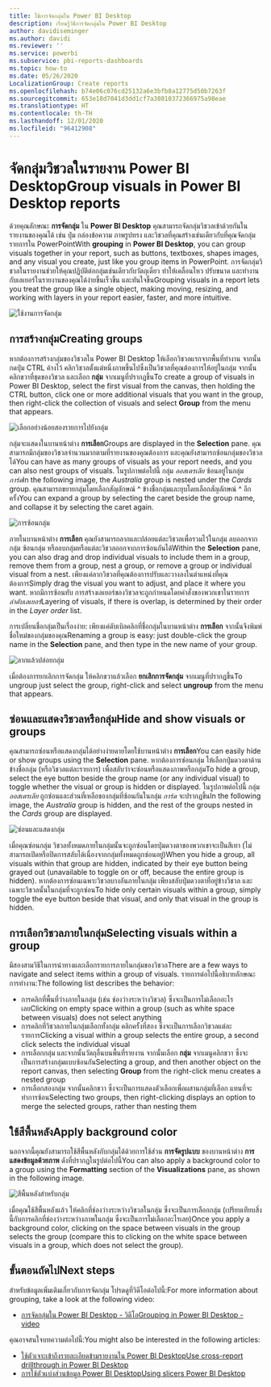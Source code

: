 ```yaml
---
title: ใช้การจัดกลุ่มใน Power BI Desktop
description: เรียนรู้วิธีการจัดกลุ่มใน Power BI Desktop
author: davidiseminger
ms.author: davidi
ms.reviewer: ''
ms.service: powerbi
ms.subservice: pbi-reports-dashboards
ms.topic: how-to
ms.date: 05/26/2020
LocalizationGroup: Create reports
ms.openlocfilehash: b74e06c076cd25132a6e3bfb8a12775d50b7263f
ms.sourcegitcommit: 653e18d7041d3dd1cf7a38010372366975a98eae
ms.translationtype: HT
ms.contentlocale: th-TH
ms.lasthandoff: 12/01/2020
ms.locfileid: "96412908"
---
```

# <a name="group-visuals-in-power-bi-desktop-reports"></a><span data-ttu-id="d340a-103">จัดกลุ่มวิชวลในรายงาน Power BI Desktop</span><span class="sxs-lookup"><span data-stu-id="d340a-103">Group visuals in Power BI Desktop reports</span></span>
<span data-ttu-id="d340a-104">ด้วยคุณลักษณะ **การจัดกลุ่ม** ใน **Power BI Desktop** คุณสามารถจัดกลุ่มวิชวลเข้าด้วยกันในรายงานของคุณได้ เช่น ปุ่ม กล่องข้อความ ภาพรูปทรง และวิชวลที่คุณสร้างเช่นเดียวกับที่คุณจัดกลุ่มรายการใน PowerPoint</span><span class="sxs-lookup"><span data-stu-id="d340a-104">With **grouping** in **Power BI Desktop**, you can group visuals together in your report, such as buttons, textboxes, shapes images, and any visual you create, just like you group items in PowerPoint.</span></span> <span data-ttu-id="d340a-105">การจัดกลุ่มวิชวลในรายงานช่วยให้คุณปฏิบัติต่อกลุ่มเช่นเดียวกับวัตถุเดี่ยว ทำให้เคลื่อนไหว ปรับขนาด และทำงานกับเลเยอร์ในรายงานของคุณได้ง่ายขึ้นเร็วขึ้น และทันใจขึ้น</span><span class="sxs-lookup"><span data-stu-id="d340a-105">Grouping visuals in a report lets you treat the group like a single object, making moving, resizing, and working with layers in your report easier, faster, and more intuitive.</span></span>

![ใช้งานการจัดกลุ่ม](media/desktop-grouping-visuals/grouping-visuals-01.png)


## <a name="creating-groups"></a><span data-ttu-id="d340a-107">การสร้างกลุ่ม</span><span class="sxs-lookup"><span data-stu-id="d340a-107">Creating groups</span></span>

<span data-ttu-id="d340a-108">หากต้องการสร้างกลุ่มของวิชวลใน Power BI Desktop ให้เลือกวิชวลแรกจากพื้นที่ทำงาน จากนั้นกดปุ่ม CTRL ค้างไว้ คลิกวิชวลตั้งแต่หนึ่งภาพขึ้นไปซึ่งเป็นวิชวลที่คุณต้องการให้อยู่ในกลุ่ม จากนั้นคลิกขวาที่ชุดของวิชวล และเลือก **กลุ่ม** จากเมนูที่ปรากฏขึ้น</span><span class="sxs-lookup"><span data-stu-id="d340a-108">To create a group of visuals in Power BI Desktop, select the first visual from the canvas, then holding the CTRL button, click one or more additional visuals that you want in the group, then right-click the collection of visuals and select **Group** from the menu that appears.</span></span>

![เลือกอย่างน้อยสองรายการไปยังกลุ่ม](media/desktop-grouping-visuals/grouping-visuals-02.png)

<span data-ttu-id="d340a-110">กลุ่มจะแสดงในบานหน้าต่าง **การเลือก**</span><span class="sxs-lookup"><span data-stu-id="d340a-110">Groups are displayed in the **Selection** pane.</span></span> <span data-ttu-id="d340a-111">คุณสามารถมีกลุ่มของวิชวลจำนวนมากตามที่รายงานของคุณต้องการ และคุณยังสามารถซ้อนกลุ่มของวิชวลได้</span><span class="sxs-lookup"><span data-stu-id="d340a-111">You can have as many groups of visuals as your report needs, and you can also nest groups of visuals.</span></span> <span data-ttu-id="d340a-112">ในรูปภาพต่อไปนี้ กลุ่ม *ออสเตรเลีย* ซ้อนอยู่ในกลุ่ม *การ์ด*</span><span class="sxs-lookup"><span data-stu-id="d340a-112">In the following image, the *Australia* group is nested under the *Cards* group.</span></span> <span data-ttu-id="d340a-113">คุณสามารถขยายกลุ่มโดยเลือกสัญลักษณ์ ^ ข้างชื่อกลุ่มและยุบโดยเลือกสัญลักษณ์ ^ อีกครั้ง</span><span class="sxs-lookup"><span data-stu-id="d340a-113">You can expand a group by selecting the caret beside the group name, and collapse it by selecting the caret again.</span></span> 

![การซ้อนกลุ่ม](media/desktop-grouping-visuals/grouping-visuals-03.png)

<span data-ttu-id="d340a-115">ภายในบานหน้าต่าง **การเลือก** คุณยังสามารถลากและปล่อยแต่ละวิชวลเพื่อรวมไว้ในกลุ่ม ลบออกจากกลุ่ม ซ้อนกลุ่ม หรือลบกลุ่มหรือแต่ละวิชวลออกจากการซ้อนกันได้</span><span class="sxs-lookup"><span data-stu-id="d340a-115">Within the **Selection** pane, you can also drag and drop individual visuals to include them in a group, remove them from a group, nest a group, or remove a group or individual visual from a nest.</span></span> <span data-ttu-id="d340a-116">เพียงแค่ลากวิชวลที่คุณต้องการปรับและวางลงในตำแหน่งที่คุณต้องการ</span><span class="sxs-lookup"><span data-stu-id="d340a-116">Simply drag the visual you want to adjust, and place it where you want.</span></span> <span data-ttu-id="d340a-117">หากมีการซ้อนทับ การสร้างเลเยอร์ของวิชวลจะถูกกำหนดโดยคำสั่งของพวกเขาในรายการ *ลำดับเลเยอร์*</span><span class="sxs-lookup"><span data-stu-id="d340a-117">Layering of visuals, if there is overlap, is determined by their order in the *Layer order* list.</span></span>

<span data-ttu-id="d340a-118">การเปลี่ยนชื่อกลุ่มเป็นเรื่องง่าย: เพียงแค่ดับเบิลคลิกที่ชื่อกลุ่มในบานหน้าต่าง **การเลือก** จากนั้นจึงพิมพ์ชื่อใหม่ของกลุ่มของคุณ</span><span class="sxs-lookup"><span data-stu-id="d340a-118">Renaming a group is easy: just double-click the group name in the **Selection** pane, and then type in the new name of your group.</span></span>

![ลากแล้วปล่อยกลุ่ม](media/desktop-grouping-visuals/grouping-visuals-04.png)

<span data-ttu-id="d340a-120">เมื่อต้องการยกเลิกการจัดกลุ่ม ให้คลิกขวาแล้วเลือก **ยกเลิกการจัดกลุ่ม** จากเมนูที่ปรากฏขึ้น</span><span class="sxs-lookup"><span data-stu-id="d340a-120">To ungroup just select the group, right-click and select **ungroup** from the menu that appears.</span></span>

## <a name="hide-and-show-visuals-or-groups"></a><span data-ttu-id="d340a-121">ซ่อนและแสดงวิชวลหรือกลุ่ม</span><span class="sxs-lookup"><span data-stu-id="d340a-121">Hide and show visuals or groups</span></span>

<span data-ttu-id="d340a-122">คุณสามารถซ่อนหรือแสดงกลุ่มได้อย่างง่ายดายโดยใช้บานหน้าต่าง **การเลือก**</span><span class="sxs-lookup"><span data-stu-id="d340a-122">You can easily hide or show groups using the **Selection** pane.</span></span> <span data-ttu-id="d340a-123">หากต้องการซ่อนกลุ่ม ให้เลือกปุ่มดวงตาด้านข้างชื่อกลุ่ม (หรือวิชวลแต่ละรายการ) เพื่อสลับว่าจะซ่อนหรือแสดงภาพหรือกลุ่ม</span><span class="sxs-lookup"><span data-stu-id="d340a-123">To hide a group, select the eye button beside the group name (or any individual visual) to toggle whether the visual or group is hidden or displayed.</span></span> <span data-ttu-id="d340a-124">ในรูปภาพต่อไปนี้ กลุ่ม *ออสเตรเลีย* ถูกซ่อนและส่วนที่เหลือของกลุ่มที่ซ้อนกันในกลุ่ม *การ์ด* จะปรากฏขึ้น</span><span class="sxs-lookup"><span data-stu-id="d340a-124">In the following image, the *Australia* group is hidden, and the rest of the groups nested in the *Cards* group are displayed.</span></span>


![ซ่อนและแสดงกลุ่ม](media/desktop-grouping-visuals/grouping-visuals-05.png)

<span data-ttu-id="d340a-126">เมื่อคุณซ่อนกลุ่ม วิชวลทั้งหมดภายในกลุ่มนั้นจะถูกซ่อนโดยปุ่มดวงตาของพวกเขาจะเป็นสีเทา (ไม่สามารถเปิดหรือปิดการสลับได้เนื่องจากกลุ่มทั้งหมดถูกซ่อนอยู่)</span><span class="sxs-lookup"><span data-stu-id="d340a-126">When you hide a group, all visuals within that group are hidden, indicated by their eye button being grayed out (unavailable to toggle on or off, because the entire group is hidden).</span></span> <span data-ttu-id="d340a-127">หากต้องการซ่อนเฉพาะวิชวลบางอันภายในกลุ่ม เพียงสลับปุ่มดวงตาที่อยู่ข้างวิชวล และเฉพาะวิชวลนั้นในกลุ่มที่จะถูกซ่อน</span><span class="sxs-lookup"><span data-stu-id="d340a-127">To hide only certain visuals within a group, simply toggle the eye button beside that visual, and only that visual in the group is hidden.</span></span>

## <a name="selecting-visuals-within-a-group"></a><span data-ttu-id="d340a-128">การเลือกวิชวลภายในกลุ่ม</span><span class="sxs-lookup"><span data-stu-id="d340a-128">Selecting visuals within a group</span></span>

<span data-ttu-id="d340a-129">มีสองสามวิธีในการนำทางและเลือกรายการภายในกลุ่มของวิชวล</span><span class="sxs-lookup"><span data-stu-id="d340a-129">There are a few ways to navigate and select items within a group of visuals.</span></span> <span data-ttu-id="d340a-130">รายการต่อไปนี้อธิบายลักษณะการทำงาน:</span><span class="sxs-lookup"><span data-stu-id="d340a-130">The following list describes the behavior:</span></span>

* <span data-ttu-id="d340a-131">การคลิกที่พื้นที่ว่างภายในกลุ่ม (เช่น ช่องว่างระหว่างวิชวล) ซึ่งจะเป็นการไม่เลือกอะไรเลย</span><span class="sxs-lookup"><span data-stu-id="d340a-131">Clicking on empty space within a group (such as white space between visuals) does not select anything</span></span>
* <span data-ttu-id="d340a-132">การคลิกที่วิชวลภายในกลุ่มเลือกทั้งกลุ่ม คลิกครั้งที่สอง ซึ่งจะเป็นการเลือกวิชวลแต่ละรายการ</span><span class="sxs-lookup"><span data-stu-id="d340a-132">Clicking a visual within a group selects the entire group, a second click selects the individual visual</span></span>
* <span data-ttu-id="d340a-133">การเลือกกลุ่ม และจากนั้นวัตถุอื่นบนพื้นที่รายงาน จากนั้นเลือก **กลุ่ม** จากเมนูคลิกขวา ซึ่งจะเป็นการสร้างกลุ่มแบบซ้อนกัน</span><span class="sxs-lookup"><span data-stu-id="d340a-133">Selecting a group, and then another object on the report canvas, then selecting **Group** from the right-click menu creates a nested group</span></span>
* <span data-ttu-id="d340a-134">การเลือกสองกลุ่ม จากนั้นคลิกขวา ซึ่งจะเป็นการแสดงตัวเลือกเพื่อผสานกลุ่มที่เลือก แทนที่จะทำการซ้อน</span><span class="sxs-lookup"><span data-stu-id="d340a-134">Selecting two groups, then right-clicking displays an option to merge the selected groups, rather than nesting them</span></span>

## <a name="apply-background-color"></a><span data-ttu-id="d340a-135">ใช้สีพื้นหลัง</span><span class="sxs-lookup"><span data-stu-id="d340a-135">Apply background color</span></span>

<span data-ttu-id="d340a-136">นอกจากนี้คุณยังสามารถใช้สีพื้นหลังกับกลุ่มได้ด้วยการใช้ส่วน **การจัดรูปแบบ** ของบานหน้าต่าง **การแสดงข้อมูลด้วยภาพ** ดังที่ปรากฏในรูปต่อไปนี้</span><span class="sxs-lookup"><span data-stu-id="d340a-136">You can also apply a background color to a group using the **Formatting** section of the **Visualizations** pane, as shown in the following image.</span></span> 

![สีพื้นหลังสำหรับกลุ่ม](media/desktop-grouping-visuals/grouping-visuals-06.png)

<span data-ttu-id="d340a-138">เมื่อคุณใช้สีพื้นหลังแล้ว ให้คลิกที่ช่องว่างระหว่างวิชวลในกลุ่ม ซึ่งจะเป็นการเลือกกลุ่ม (เปรียบเทียบสิ่งนี้กับการคลิกที่ช่องว่างระหว่างภาพในกลุ่ม ซึ่งจะเป็นการไม่เลือกอะไรเลย)</span><span class="sxs-lookup"><span data-stu-id="d340a-138">Once you apply a background color, clicking on the space between visuals in the group selects the group (compare this to clicking on the white space between visuals in a group, which does not select the group).</span></span> 


## <a name="next-steps"></a><span data-ttu-id="d340a-139">ขั้นตอนถัดไป</span><span class="sxs-lookup"><span data-stu-id="d340a-139">Next steps</span></span>
<span data-ttu-id="d340a-140">สำหรับข้อมูลเพิ่มเติมเกี่ยวกับการจัดกลุ่ม โปรดดูที่วิดีโอต่อไปนี้:</span><span class="sxs-lookup"><span data-stu-id="d340a-140">For more information about grouping, take a look at the following video:</span></span>

* [<span data-ttu-id="d340a-141">การจัดกลุ่มใน Power BI Desktop - วิดีโอ</span><span class="sxs-lookup"><span data-stu-id="d340a-141">Grouping in Power BI Desktop - video</span></span>](https://youtu.be/sf4n7VXoQHY?t=10)

<span data-ttu-id="d340a-142">คุณอาจสนใจบทความต่อไปนี้:</span><span class="sxs-lookup"><span data-stu-id="d340a-142">You might also be interested in the following articles:</span></span>

* [<span data-ttu-id="d340a-143">ใช้ตัวเจาะเข้าถึงรายละเอียดข้ามรายงานใน Power BI Desktop</span><span class="sxs-lookup"><span data-stu-id="d340a-143">Use cross-report drillthrough in Power BI Desktop</span></span>](desktop-cross-report-drill-through.md)
* [<span data-ttu-id="d340a-144">การใช้ตัวแบ่งส่วนข้อมูล Power BI Desktop</span><span class="sxs-lookup"><span data-stu-id="d340a-144">Using slicers Power BI Desktop</span></span>](../visuals/power-bi-visualization-slicers.md)
